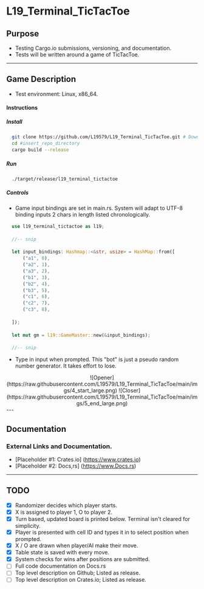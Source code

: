 # L19_Terminal_TicTacToe

## Purpose
- Testing Cargo.io submissions, versioning, and documentation.
- Tests will be written around a game of TicTacToe.
---

## Game Description
- Test environment: Linux, x86_64.
#### Instructions
##### Install
```bash
  git clone https://github.com/L19579/L19_Terminal_TicTacToe.git # Download repo
  cd #insert_repo_directory
  cargo build --release
```
##### Run
```bash
  ./target/release/l19_terminal_tictactoe
```

##### Controls 
- Game input bindings are set in main.rs. System will adapt to UTF-8 binding
  inputs 2 chars in length listed chronologically. 
```rust
  use l19_terminal_tictactoe as l19;
  
  //-- snip
  
  let input_bindings: Hashmap::<&str, usize> = HashMap::from([
      ("a1", 0),
      ("a2", 1),
      ("a3", 2),
      ("b1", 3),
      ("b2", 4),
      ("b3", 5),
      ("c1", 6),
      ("c2", 7),
      ("c3", 8),

  ]);

  let mut gm = l19::GameMaster::new(&input_bindings);
  
  //-- snip
```

- Type in input when prompted. This "bot" is just a pseudo random number generator. It takes effort to lose.
<div align=center>
![Opener](https://raw.githubusercontent.com/L19579/L19_Terminal_TicTacToe/main/imgs/4_start_large.png) ![Closer](https://raw.githubusercontent.com/L19579/L19_Terminal_TicTacToe/main/imgs/5_end_large.png)
</div>
---

## Documentation
### External Links and Documentation.
- [Placeholder #1: Crates.io] (https://www.crates.io)
- [Placeholder #2: Docs,rs] (https://www.Docs.rs)

---

## TODO
- [x] Randomizer decides which player starts.
- [x] X is assigned to player 1, O to player 2.
- [x] Turn based, updated board is printed below. Terminal isn't cleared for simplicity.
- [x] Player is presented with cell ID and types it in to select position when prompted.
- [x] X / O are drawn when player/AI make their move.
- [x] Table state is saved with every move.
- [x] System checks for wins after positions are submitted.
- [ ] Full code documentation on Docs.rs
- [ ] Top level description on Github; Listed as release.
- [ ] Top level description on Crates.io; Listed as release.
